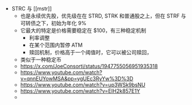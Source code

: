 - STRC 与 [[mstr]]
	- 也是永续优先股，优先级在在 STRD, STRK 和普通股之上，但在 STRF 与可转债之下，初始为年化 9%
	- 它最大的特定是价格需要稳定在 $100，有三种稳定机制
		- 利率调整
		- 在某个范围内暂停 ATM
		- 赎回机制，价格高于一个阈值时，它可以被公司赎回，
	- 类似于一种稳定币
	- https://x.com/JoeConsorti/status/1947755056951935318
	- https://www.youtube.com/watch?v=qnnEUYowMSA&pp=ygUEc3RyYw%3D%3D
	- https://www.youtube.com/watch?v=up3WSk9bsNU
	- https://www.youtube.com/watch?v=EIH2k857E1Y
	-